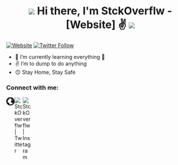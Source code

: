 <h1 align="center">
<img src="https://cdn.betterttv.net/emote/5b490e73cf46791f8491f6f4/3x">
  Hi there, I'm StckOverflw - [Website] ✌️
<img src="https://cdn.betterttv.net/emote/5e51dba108b4447d56a94e24/3x"></h1>

[![Website](https://img.shields.io/website?label=StckOverflw.de&style=for-the-badge&url=https%3A%2F%2FStckOverflw.de)](https://StckOverflw.de)
[![Twitter Follow](https://img.shields.io/twitter/follow/StckOverflw?color=1DA1F2&logo=twitter&style=for-the-badge)](https://twitter.com/intent/follow?original_referer=https%3A%2F%2Fgithub.com%2FStckOverflw&screen_name=StckOverflw)

- 🌱 I’m currently learning everything 🤣
- ✌️  I’m to dump to do anything 
- 🙃 Stay Home, Stay Safe

### Connect with me:

[<img align="left" alt="StckOverflw.de" width="22px" src="https://raw.githubusercontent.com/iconic/open-iconic/master/svg/globe.svg" />][website]
[<img align="left" alt="StckOverflw | Twitter" width="22px" src="https://cdn.jsdelivr.net/npm/simple-icons@v3/icons/twitter.svg" />][twitter]
[<img align="left" alt="StckOverflw | Instagram" width="22px" src="https://cdn.jsdelivr.net/npm/simple-icons@v3/icons/instagram.svg" />][instagram]


[Website]: https://stckoverflw.de
[twitter]: https://twitter.com/StckOverflw
[instagram]: https://instagram.com/StckOverflw
